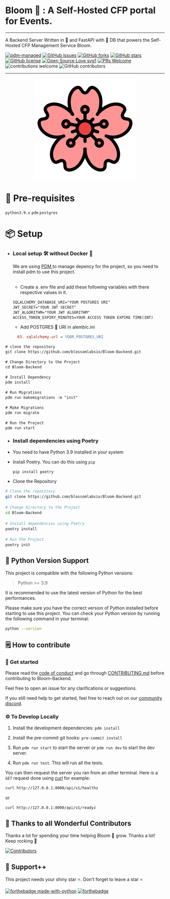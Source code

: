 # Bloom 🌺 : A Self-Hosted CFP portal for Events.

<hr>
A Backend Server Written in 🐍 and FastAPI with 🐘 DB that powers the Self-Hosted CFP Management Service Bloom.

[![pdm-managed](https://img.shields.io/badge/pdm-managed-blueviolet)](https://pdm.fming.dev)
[![GitHub issues](https://img.shields.io/github/issues/blossomlabsio/Bloom-Backend)](https://github.com/blossomlabsio/Bloom-Backend)
[![GitHub forks](https://img.shields.io/github/forks/blossomlabsio/Bloom-Backend)](https://github.com/blossomlabsio/Bloom-Backend)
[![GitHub stars](https://img.shields.io/github/stars/blossomlabsio/Bloom-Backend)](https://github.com/blossomlabsio/Bloom-Backend/stargazers)
[![GitHub license](https://img.shields.io/github/license/blossomlabsio/Bloom-Backend)](https://github.com/blossomlabsio/Bloom-Backend/blob/main/LICENSE)
[![Open Source Love svg1](https://badges.frapsoft.com/os/v1/open-source.svg?v=103)](https://github.com/ellerbrock/open-source-badges/) [![PRs Welcome](https://img.shields.io/badge/PRs-welcome-brightgreen.svg?style=flat-square)](http://makeapullrequest.com) ![contributions welcome](https://img.shields.io/static/v1.svg?label=Contributions&message=Welcome&color=0059b3&style=flat-square) ![GitHub contributors](https://img.shields.io/github/contributors-anon/blossomlabsio/Bloom-Backend)
<br>

<hr>
<p align="center">
    <img width="320" height="320" src="artwork/4388667.png" alt="Material Bread logo">
</p>

# 🤔 Pre-requisites

`python3.9.x`
`pdm`
`postgres`

# 📦 Setup

- <h3> Local setup 🛠️ without Docker 🐳 </h3>
  <p>
  We are using <a href="https://pdm.fming.dev/latest/"> PDM </a> to manage depency for the project, so you need to install pdm to use this project.
  </p>
  <br>

  - Create a .env file and add these following variables with there respective values in it.

  ```env
  SQLALCHEMY_DATABASE_URI="YOUR POSTGRES URI"
  JWT_SECRET="YOUR JWT SECRET"
  JWT_ALGORITHM="YOUR JWT ALGORITHM"
  ACCESS_TOKEN_EXPIRY_MINUTES=YOUR ACCESS TOKEN EXPIRE TIME(INT)
  ```

  - Add POSTGRES 🐘 URI in alembic.ini

  ```ini
    63. sqlalchemy.url = YOUR_POSTGRES_URI
  ```

```commandline
# clone the repository
git clone https://github.com/blossomlabsio/Bloom-Backend.git

# Change Directory to the Project
cd Bloom-Backend

# Install Dependency
pdm install

# Run Migrations
pdm run makemigrations -m "init"

# Make Migrations
pdm run migrate

# Run the Project
pdm run start
```

- <h3> Install dependencies using Poetry </h3>

- You need to have Python 3.9 installed in your system

- Install Poetry. You can do this using `pip`

   ```bash
   pip install poetry
   
- Clone the Repository

```bash
# Clone the repository
git clone https://github.com/blossomlabsio/Bloom-Backend.git

# Change Directory to the Project
cd Bloom-Backend

# Install dependencies using Poetry
poetry install

# Run the Project
poetry init
```


## 🐍 Python Version Support

This project is compatible with the following Python versions:

> Python >= 3.9

It is recommended to use the latest version of Python for the best performances.

Please make sure you have the correct version of Python installed before starting to use
this project. You can check your Python version by running the following command in your
terminal:

```bash
python --version
```

## 🗒️ How to contribute

### 🏁 Get started

Please read the [code of conduct](https://github.com/blossomlabsio/Bloom-Backend/blob/main/CODE_OF_CONDUCT.md) and go through [CONTRIBUTING.md](https://github.com/blossomlabsio/Bloom-Backend/blob/main/CONTRIBUTING.md) before contributing to Bloom-Backend.

Feel free to open an issue for any clarifications or suggestions.

If you still need help to get started, feel free to reach out on our [community discord](https://discord.gg/8nzWAXuWN).

### ⚙️ To Develop Locally

1. Install the development dependencies: `pdm install`

2. Install the pre-commit git hooks: `pre-commit install`

3. Run `pdm run start` to start the server or `pdm run dev` to start the dev server.

4. Run `pdm run test`. This will run all the tests.

You can then request the server you ran from an other terminal. Here is a `GET` request done using [curl](https://curl.se/) for example:

```bash
curl http://127.0.0.1:8000/api/v1/healthz
```

or

```bash
curl http://127.0.0.1:8000/api/v1/readyz
```

## 💪 Thanks to all Wonderful Contributors

Thanks a lot for spending your time helping Bloom 🌺 grow.
Thanks a lot! Keep rocking 🍻

[![Contributors](https://contrib.rocks/image?repo=blossomlabsio/Bloom-Backend)](https://github.com/blossomlabsio/Bloom-Backend/graphs/contributors)

## 🙏 Support++

This project needs your shiny star ⭐.
Don't forget to leave a star ⭐️

[![forthebadge made-with-python](http://ForTheBadge.com/images/badges/made-with-python.svg)](https://www.python.org/) [![forthebadge](https://forthebadge.com/images/badges/built-with-love.svg)](https://forthebadge.com)
